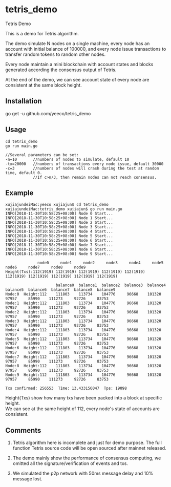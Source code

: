 # tetris_demo
Tetris Demo

This is a demo for Tetris algorithm. 

The demo simulate N nodes on a single machine, every node has an account with initial balance of 100000, and every node issue transactions to transfer random tokens to random other nodes. 

Every node maintain a mini blockchain with account states and blocks generated according the consensus output of Tetris.

At the end of the demo, we can see account state of every node are consistent at the same block height.


## Installation

go get -u github.com/yeeco/tetris_demo

## Usage
```
cd tetris_demo
go run main.go

//Several parameters can be set:  
-n=10       //numbers of nodes to simulate, default 10  
-tx=20000   //numbers of transactions every node issue, default 30000  
-c=3        //numbers of nodes will crash during the test at random time, default 0. 
            //If c>n/3, then remain nodes can not reach consensus.
```

## Example
```
xujiajundeiMac:yeeco xujiajun$ cd tetris_demo
xujiajundeiMac:tetris_demo xujiajun$ go run main.go
INFO[2018-11-30T10:58:25+08:00] Node 0 Start...                              
INFO[2018-11-30T10:58:25+08:00] Node 1 Start...                              
INFO[2018-11-30T10:58:25+08:00] Node 2 Start...                              
INFO[2018-11-30T10:58:25+08:00] Node 3 Start...                              
INFO[2018-11-30T10:58:25+08:00] Node 4 Start...                              
INFO[2018-11-30T10:58:25+08:00] Node 5 Start...                              
INFO[2018-11-30T10:58:25+08:00] Node 6 Start...                              
INFO[2018-11-30T10:58:25+08:00] Node 7 Start...                              
INFO[2018-11-30T10:58:25+08:00] Node 8 Start...                              
INFO[2018-11-30T10:58:25+08:00] Node 9 Start...                              

              node0     node1     node2     node3     node4     node5     node6     node7     node8     node9     
Height(Txs):112(1919) 112(1919) 112(1919) 112(1919) 112(1919) 112(1919) 112(1919) 112(1919) 112(1919) 112(1919) 

                      balance0  balance1  balance2  balance3  balance4  balance5  balance6  balance7  balance8  balance9  
Node:0  Height:112    111803    113734    104776     96668    101320     97957     85990    111273     92726     83753   
Node:1  Height:112    111803    113734    104776     96668    101320     97957     85990    111273     92726     83753   
Node:2  Height:112    111803    113734    104776     96668    101320     97957     85990    111273     92726     83753   
Node:3  Height:112    111803    113734    104776     96668    101320     97957     85990    111273     92726     83753   
Node:4  Height:112    111803    113734    104776     96668    101320     97957     85990    111273     92726     83753   
Node:5  Height:112    111803    113734    104776     96668    101320     97957     85990    111273     92726     83753   
Node:6  Height:112    111803    113734    104776     96668    101320     97957     85990    111273     92726     83753   
Node:7  Height:112    111803    113734    104776     96668    101320     97957     85990    111273     92726     83753   
Node:8  Height:112    111803    113734    104776     96668    101320     97957     85990    111273     92726     83753   
Node:9  Height:112    111803    113734    104776     96668    101320     97957     85990    111273     92726     83753   

Txs confirmed: 256553  Time: 13.433156047  Tps: 19098 
```
Height(Txs) show how many txs have been packed into a block at specific height.  
We can see at the same height of 112, every node's state of accounts are consistent.

## Comments
1. Tetris algorithm here is incomplete and just for demo purpose. The full function Tetris source code will be open sourced after mainnet released.

2. The demo mainly show the performance of consensus computing, we omitted all the signature/verification of events and txs.

3. We simulated the p2p network with 50ms message delay and 10% message lost.

 

